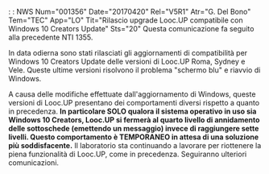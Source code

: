  :  : NWS Num="001356" Date="20170420" Rel="V5R1" Atr="G. Del Bono" Tem="TEC" App="LO" Tit="Rilascio upgrade Looc.UP compatibile con Windows  10 Creators Update" Sts="20"
Questa comunicazione fa seguito alla precedente NTI 1355.

In data odierna sono stati rilasciati gli aggiornamenti di compatibilità per Windows 10 Creators Update delle versioni di Looc.UP Roma, Sydney e Vele. Queste ultime versioni risolvono il problema
"schermo blu" e riavvio di Windows.

A causa delle modifiche effettuate dall'aggiornamento di Windows, queste versioni di Looc.UP presentano dei comportamenti diversi rispetto a quanto in precedenza.
<b>In particolare SOLO qualora il sistema operativo in uso sia Windows 10 Creators, Looc.UP si fermerà al quarto livello di annidamento delle sottoschede (emettendo un messaggio) invece di raggiungere sette livelli.
Questo comportamento è TEMPORANEO in attesa di una soluzione più soddisfacente.</b> 
Il laboratorio sta continuando a lavorare per riottenere la piena funzionalità di Looc.UP, come in precedenza.
Seguiranno ulteriori comunicazioni.
